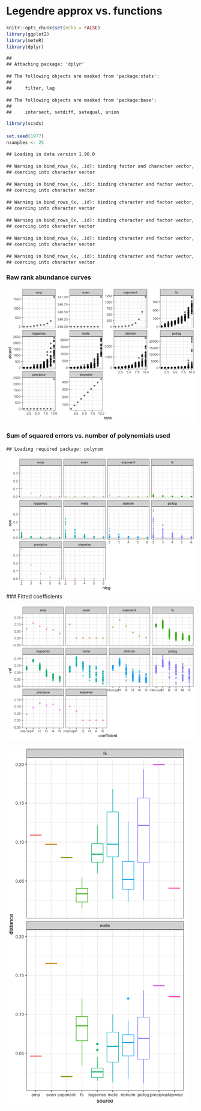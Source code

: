Legendre approx vs. functions
================

``` r
knitr::opts_chunk$set(echo = FALSE)
library(ggplot2)
library(meteR)
library(dplyr)
```

    ## 
    ## Attaching package: 'dplyr'

    ## The following objects are masked from 'package:stats':
    ## 
    ##     filter, lag

    ## The following objects are masked from 'package:base':
    ## 
    ##     intersect, setdiff, setequal, union

``` r
library(scads)

set.seed(1977)
nsamples <- 25
```

    ## Loading in data version 1.90.0

    ## Warning in bind_rows_(x, .id): binding factor and character vector,
    ## coercing into character vector

    ## Warning in bind_rows_(x, .id): binding character and factor vector,
    ## coercing into character vector

    ## Warning in bind_rows_(x, .id): binding character and factor vector,
    ## coercing into character vector

    ## Warning in bind_rows_(x, .id): binding character and factor vector,
    ## coercing into character vector

    ## Warning in bind_rows_(x, .id): binding character and factor vector,
    ## coercing into character vector

    ## Warning in bind_rows_(x, .id): binding character and factor vector,
    ## coercing into character vector

### Raw rank abundance curves

![](comparison_functions_rodents_files/figure-markdown_github/samples%20plot-1.png)

### Sum of squared errors vs. number of polynomials used

    ## Loading required package: polynom

![](comparison_functions_rodents_files/figure-markdown_github/sse%20vs%20nleg-1.png) \#\#\# Fitted coefficients

![](comparison_functions_rodents_files/figure-markdown_github/unnamed-chunk-1-1.png)

![](comparison_functions_rodents_files/figure-markdown_github/dist%20to%20centroids-1.png)
